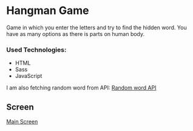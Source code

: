 # Hangman Game

Game in which you enter the letters and try to find the hidden word. You have as many options as there is parts on human body.

### Used Technologies:

- HTML
- Sass
- JavaScript

I am also fetching random word from API:
[Random word API](https://random-word-api.herokuapp.com/home)

## Screen

[Main Screen](https://github.com/NejcPivec/Hangman/blob/master/img/mainScreen.png)
